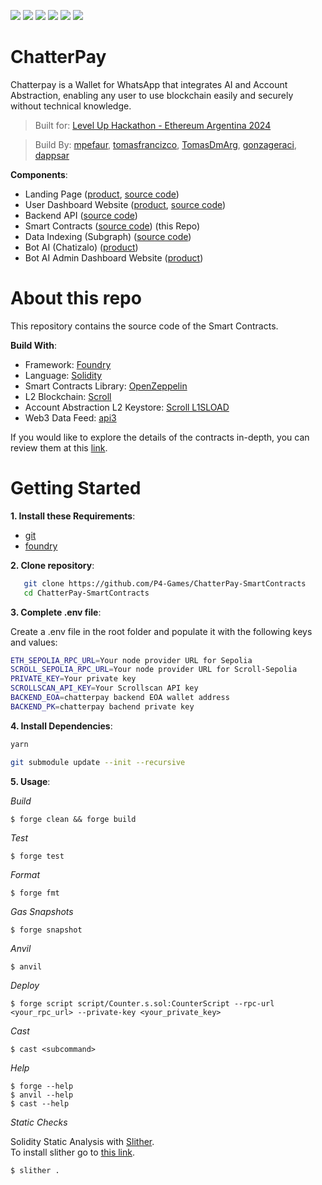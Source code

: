 ![](https://img.shields.io/badge/Solidity-informational?style=flat&logo=solidity&logoColor=white&color=6aa6f8)
![](https://img.shields.io/badge/Foundry-informational?style=flat&logo=foundry&logoColor=white&color=6aa6f8)
![](https://img.shields.io/badge/Blockchain-informational?style=flat&logo=blockchain&logoColor=white&color=6aa6f8)
![](https://img.shields.io/badge/Smart_Contracts-informational?style=flat&logo=smartcontracts&logoColor=white&color=6aa6f8)
![](https://img.shields.io/badge/api3-informational?style=flat&logo=api3&logoColor=white&color=6aa6f8)
![](https://img.shields.io/badge/scroll_L2-informational?style=flat&logo=scroll&logoColor=white&color=6aa6f8)

# ChatterPay

Chatterpay is a Wallet for WhatsApp that integrates AI and Account Abstraction, enabling any user to use blockchain easily and securely without technical knowledge.

> Built for: [Level Up Hackathon - Ethereum Argentina 2024](https://ethereumargentina.org/) 

> Build By: [mpefaur](https://github.com/mpefaur), [tomasfrancizco](https://github.com/tomasfrancizco), [TomasDmArg](https://github.com/TomasDmArg), [gonzageraci](https://github.com/gonzageraci),  [dappsar](https://github.com/dappsar)


__Components__:

- Landing Page ([product](https://chatterpay.net), [source code](https://github.com/P4-Games/ChatterPay))
- User Dashboard Website ([product](https://chatterpay.net/dashboard), [source code](https://github.com/P4-Games/ChatterPay))
- Backend API ([source code](https://github.com/P4-Games/ChatterPay-Backend)) 
- Smart Contracts ([source code](https://github.com/P4-Games/ChatterPay-SmartContracts)) (this Repo)
- Data Indexing (Subgraph) ([source code](https://github.com/P4-Games/ChatterPay-Subgraph))
- Bot AI (Chatizalo) ([product](https://chatizalo.com/))
- Bot AI Admin Dashboard Website ([product](https://app.chatizalo.com/))


# About this repo

This repository contains the source code of the Smart Contracts.

__Build With__:

- Framework: [Foundry](https://github.com/foundry-rs/foundry)
- Language: [Solidity](https://solidity-es.readthedocs.io/)
- Smart Contracts Library: [OpenZeppelin](https://www.openzeppelin.com/)
- L2 Blockchain: [Scroll](https://github.com/scroll-tech)
- Account Abstraction L2 Keystore: [Scroll L1SLOAD](https://dev.to/turupawn/l1sload-el-nuevo-opcode-para-keystores-seguras-y-escalables-50of)
- Web3 Data Feed: [api3](https://api3.org/)

If you would like to explore the details of the contracts in-depth, you can review them at this [link](.doc/overview/overview.md).



# Getting Started

__1. Install these Requirements__:

- [git](https://git-scm.com/)
- [foundry](https://book.getfoundry.sh/getting-started/installation)


__2. Clone repository__:

```bash
   git clone https://github.com/P4-Games/ChatterPay-SmartContracts
   cd ChatterPay-SmartContracts
```

__3. Complete .env file__: 

Create a .env file in the root folder and populate it with the following keys and values:


```sh
ETH_SEPOLIA_RPC_URL=Your node provider URL for Sepolia
SCROLL_SEPOLIA_RPC_URL=Your node provider URL for Scroll-Sepolia
PRIVATE_KEY=Your private key
SCROLLSCAN_API_KEY=Your Scrollscan API key
BACKEND_EOA=chatterpay backend EOA wallet address
BACKEND_PK=chatterpay bachend private key
```

__4. Install Dependencies__:

```sh
yarn
```

```sh
git submodule update --init --recursive
```

__5. Usage__:

_Build_

```shell
$ forge clean && forge build
```

_Test_

```shell
$ forge test
```

_Format_

```shell
$ forge fmt
```

_Gas Snapshots_

```shell
$ forge snapshot
```

_Anvil_

```shell
$ anvil
```

_Deploy_

```shell
$ forge script script/Counter.s.sol:CounterScript --rpc-url <your_rpc_url> --private-key <your_private_key>
```

_Cast_

```shell
$ cast <subcommand>
```

_Help_

```shell
$ forge --help
$ anvil --help
$ cast --help
```

_Static Checks_

Solidity Static Analysis with [Slither](https://github.com/crytic/slither).  
To install slither go to [this link](https://github.com/crytic/slither#how-to-install).

```shell
$ slither .
```

